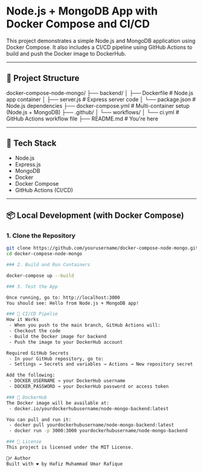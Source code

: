 # Node.js + MongoDB App with Docker Compose and CI/CD

This project demonstrates a simple Node.js and MongoDB application using Docker Compose. It also includes a CI/CD pipeline using GitHub Actions to build and push the Docker image to DockerHub.

---

## 📁 Project Structure

docker-compose-node-mongo/
├── backend/
│ ├── Dockerfile # Node.js app container
│ ├── server.js # Express server code
│ └── package.json # Node.js dependencies
├── docker-compose.yml # Multi-container setup (Node.js + MongoDB)
├── .github/
│ └── workflows/
│ └── ci.yml # GitHub Actions workflow file
├── README.md # You're here

---

## 🚀 Tech Stack

- Node.js
- Express.js
- MongoDB
- Docker
- Docker Compose
- GitHub Actions (CI/CD)

---

## 📦 Local Development (with Docker Compose)

### 1. Clone the Repository

```bash
git clone https://github.com/yourusername/docker-compose-node-mongo.git
cd docker-compose-node-mongo

### 2. Build and Run Containers

docker-compose up --build

### 3. Test the App

Once running, go to: http://localhost:3000
You should see: Hello from Node.js + MongoDB app!

### 🔁 CI/CD Pipelie 
How it Works
 - When you push to the main branch, GitHub Actions will:
 - Checkout the code
 - Build the Docker image for backend
 - Push the image to your DockerHub account

Required GitHub Secrets
 - In your GitHub repository, go to:
 - Settings → Secrets and variables → Actions → New repository secret

Add the following:
 - DOCKER_USERNAME → your DockerHub username
 - DOCKER_PASSWORD → your DockerHub password or access token

### 🐳 DockerHub
The Docker image will be available at:
 - docker.io/yourdockerhubusername/node-mongo-backend:latest

You can pull and run it:
 - docker pull yourdockerhubusername/node-mongo-backend:latest
 - docker run -p 3000:3000 yourdockerhubusername/node-mongo-backend

### 📄 License
This project is licensed under the MIT License.

🙋‍♂️ Author
Built with ❤️ by Hafiz Muhammad Umar Rafique

